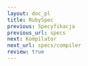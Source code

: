 ```yaml
---
layout: doc_pl
title: RubySpec
previous: Specyfikacja
previous_url: specs
next: Kompilator
next_url: specs/compiler
review: true
---
```

